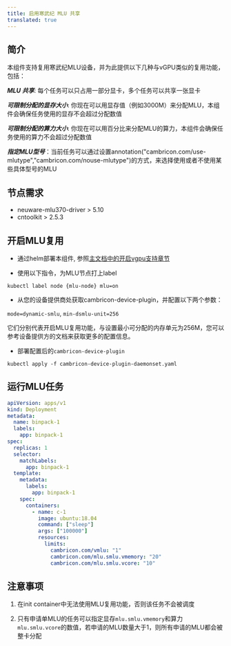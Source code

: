 ```yaml
---
title: 启用寒武纪 MLU 共享
translated: true
---
```


## 简介

本组件支持复用寒武纪MLU设备，并为此提供以下几种与vGPU类似的复用功能，包括：

***MLU 共享***: 每个任务可以只占用一部分显卡，多个任务可以共享一张显卡

***可限制分配的显存大小***: 你现在可以用显存值（例如3000M）来分配MLU，本组件会确保任务使用的显存不会超过分配数值

***可限制分配的算力大小***: 你现在可以用百分比来分配MLU的算力，本组件会确保任务使用的算力不会超过分配数值

***指定MLU型号***：当前任务可以通过设置annotation("cambricon.com/use-mlutype","cambricon.com/nouse-mlutype")的方式，来选择使用或者不使用某些具体型号的MLU

## 节点需求

* neuware-mlu370-driver > 5.10
* cntoolkit > 2.5.3

## 开启MLU复用

* 通过helm部署本组件, 参照[主文档中的开启vgpu支持章节](https://github.com/Project-HAMi/HAMi/blob/master/README_cn.md#kubernetes开启vgpu支持)

* 使用以下指令，为MLU节点打上label
```
kubectl label node {mlu-node} mlu=on
```

* 从您的设备提供商处获取cambricon-device-plugin，并配置以下两个参数：

`mode=dynamic-smlu`, `min-dsmlu-unit=256`

它们分别代表开启MLU复用功能，与设置最小可分配的内存单元为256M，您可以参考设备提供方的文档来获取更多的配置信息。

* 部署配置后的`cambricon-device-plugin`

```
kubectl apply -f cambricon-device-plugin-daemonset.yaml
```


## 运行MLU任务

```yaml
apiVersion: apps/v1
kind: Deployment
metadata:
  name: binpack-1
  labels:
    app: binpack-1
spec:
  replicas: 1
  selector:
    matchLabels:
      app: binpack-1
  template:
    metadata:
      labels:
        app: binpack-1
    spec:
      containers:
        - name: c-1
          image: ubuntu:18.04
          command: ["sleep"]
          args: ["100000"]
          resources:
            limits:
              cambricon.com/vmlu: "1"
              cambricon.com/mlu.smlu.vmemory: "20"
              cambricon.com/mlu.smlu.vcore: "10"
```

## 注意事项

1. 在init container中无法使用MLU复用功能，否则该任务不会被调度

2. 只有申请单MLU的任务可以指定显存`mlu.smlu.vmemory`和算力`mlu.smlu.vcore`的数值，若申请的MLU数量大于1，则所有申请的MLU都会被整卡分配 